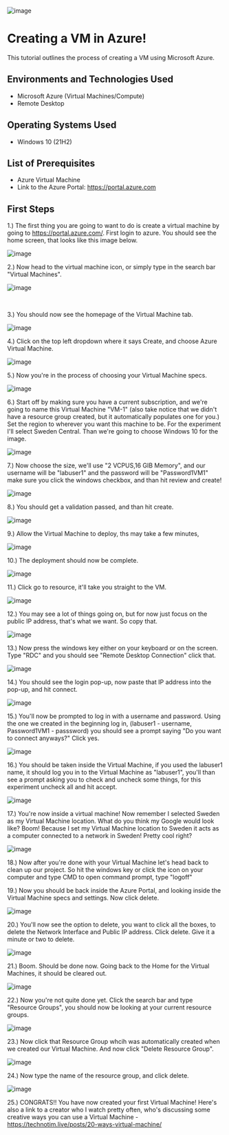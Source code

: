 ![image](https://github.com/DariusJ122/creating-vm/assets/150752364/a31856fc-efdf-4c2d-b665-2ed272e62cd1)



<h1>Creating a VM in Azure!</h1>
This tutorial outlines the process of creating a VM using Microsoft Azure.<br />



<h2>Environments and Technologies Used</h2>

- Microsoft Azure (Virtual Machines/Compute)
- Remote Desktop
<h2>Operating Systems Used </h2>

- Windows 10</b> (21H2)

<h2>List of Prerequisites</h2>

- Azure Virtual Machine
- Link to the Azure Portal: https://portal.azure.com

<h2>First Steps</h2>


1.) The first thing you are going to want to do is create a virtual machine by going to https://portal.azure.com/. First login to azure. You should see the home screen, that looks like this image below.

![image](https://github.com/DariusJ122/creating-vm/assets/150752364/5800872a-0bf5-44df-a136-8f30fa175ddb)


2.) Now head to the virtual machine icon, or simply type in the search bar "Virtual Machines".

![image](https://github.com/DariusJ122/creating-vm/assets/150752364/9aba926a-4b3e-4ed7-b554-00a5667fe928)

</p>
<br />

3.) You should now see the homepage of the Virtual Machine tab.


![image](https://github.com/DariusJ122/creating-vm/assets/150752364/724bd162-cb12-4185-b573-35f1df069680)


4.) Click on the top left dropdown where it says Create, and choose Azure Virtual Machine.

![image](https://github.com/DariusJ122/creating-vm/assets/150752364/f44ee44e-c442-4121-b425-092189b15a01)



5.) Now you're in the process of choosing your Virtual Machine specs.

![image](https://github.com/DariusJ122/creating-vm/assets/150752364/33d99957-1902-462f-9968-13be05a61342)



6.) Start off by making sure you have a current subscription, and we're going to name this Virtual Machine "VM-1" (also take notice that we didn't have a resource group created, but it automatically populates one for you.) Set the region to wherever you want this machine to be. For the experiment I'll select Sweden Central. Than we're going to choose Windows 10 for the image.


![image](https://github.com/DariusJ122/creating-vm/assets/150752364/81a158ab-e996-408a-b098-76f61dbb337d)

  
7.) Now choose the size, we'll use "2 VCPUS,16 GIB Memory", and our username will be "labuser1" and the password will be "Password1VM1" make sure you click the windows checkbox, and than hit review and create!
  

![image](https://github.com/DariusJ122/creating-vm/assets/150752364/ac731d30-bbff-4441-8286-047c6a5ccc8f)


8.) You should get a validation passed, and than hit create.


![image](https://github.com/DariusJ122/creating-vm/assets/150752364/a170b46b-8ef9-42b1-bc35-e3de963757f3)


9.) Allow the Virtual Machine to deploy, ths may take a few minutes,
  
 
![image](https://github.com/DariusJ122/creating-vm/assets/150752364/9445276f-196e-4356-92b2-631f23deb15a)

 
10.) The deployment should now be complete.


![image](https://github.com/DariusJ122/creating-vm/assets/150752364/db14674a-db3f-48b6-a947-0448a7fadb81)


  
11.) Click go to resource, it'll take you straight to the VM.



![image](https://github.com/DariusJ122/creating-vm/assets/150752364/fcb29827-2cda-46fa-8e00-84c388d6bafb)



12.) You may see a lot of things going on, but for now just focus on the public IP address, that's what we want. So copy that.
  


![image](https://github.com/DariusJ122/creating-vm/assets/150752364/89996581-9e09-4788-8fbd-0514f6d405d5)



13.) Now press the windows key either on your keyboard or on the screen. Type "RDC" and you should see "Remote Desktop Connection" click that.



![image](https://github.com/DariusJ122/creating-vm/assets/150752364/45380f85-a41c-4cae-a036-02e888a0fb87)



14.) You should see the login pop-up, now paste that IP address into the pop-up, and hit connect.
  


![image](https://github.com/DariusJ122/creating-vm/assets/150752364/45239334-14ca-4281-8851-feb674500d12)




15.) You'll now be prompted to log in with a username and password. Using the one we created in the beginning log in, (labuser1 - username, Password1VM1 - passsword) you should see a prompt saying "Do you want to connect anyways?" Click yes.
  

![image](https://github.com/DariusJ122/creating-vm/assets/150752364/01524929-4735-459f-b73d-ce15c9448abb)




16.) You should be taken inside the Virtual Machine, if you used the labuser1 name, it should log you in to the Virtual Machine as "labuser1", you'll than see a prompt asking you to check and uncheck some things, for this experiment uncheck all and hit accept.

  

![image](https://github.com/DariusJ122/creating-vm/assets/150752364/3a42d681-fe82-4d15-b3a9-99eeba318d94)



17.) You're now inside a virtual machine! Now remember I selected Sweden as my Virtual Machine location. What do you think my Google would look like? Boom! Because I set my Virtual Machine location to Sweden it acts as a computer connected to a network in Sweden! Pretty cool right?



![image](https://github.com/DariusJ122/creating-vm/assets/150752364/03e0dbfb-4f64-4386-aa1c-7331af3037d2)




18.) Now after you're done with your Virtual Machine let's head back to clean up our project. So hit the windows key or click the icon on your computer and type CMD to open command prompt, type "logoff"



19.) Now you should be back inside the Azure Portal, and looking inside the Virtual Machine specs and settings. Now click delete.



![image](https://github.com/DariusJ122/creating-vm/assets/150752364/24d5818d-7919-4358-a61c-a366e896a3da)






20.) You'll now see the option to delete, you want to click all the boxes, to delete the Network Interface and Public IP address. Click delete. Give it a minute or two to delete.



![image](https://github.com/DariusJ122/creating-vm/assets/150752364/0a7c2e47-4f63-40c9-930d-7a1923b73cab)





21.) Boom. Should be done now. Going back to the Home for the Virtual Machines, it should be cleared out.



![image](https://github.com/DariusJ122/creating-vm/assets/150752364/5f883ad2-36b6-4515-8af6-536b057670e8)






22.) Now you're not quite done yet. Click the search bar and type "Resource Groups", you should now be looking at your current resource groups.



![image](https://github.com/DariusJ122/creating-vm/assets/150752364/a9f69598-7895-44de-ba69-76bfa7e6cbb0)




23.) Now click that Resource Group whcih was automatically created when we created our Virtual Machine. And now click "Delete Resource Group". 



![image](https://github.com/DariusJ122/creating-vm/assets/150752364/9be1c1ea-bba5-42bc-8c63-864813aac09b)




24.) Now type the name of the resource group, and click delete.


![image](https://github.com/DariusJ122/creating-vm/assets/150752364/cf42e946-243e-41dc-ab65-f4b183623390)


25.) CONGRATS!! You have now created your first Virtual Machine! Here's also a link to a creator who I watch pretty often, who's discussing some creative ways you can use a Virtual Machine - https://technotim.live/posts/20-ways-virtual-machine/
